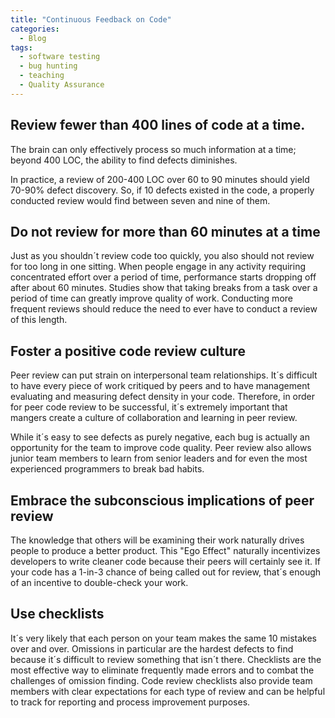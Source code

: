 ```yaml
---
title: "Continuous Feedback on Code"
categories:
  - Blog
tags:
  - software testing
  - bug hunting
  - teaching
  - Quality Assurance
---
```


<h2>Review fewer than 400 lines of code at a time. </h2>

The brain can only effectively process so much information at a time; beyond 400 LOC, the ability to find defects diminishes.

In practice, a review of 200-400 LOC over 60 to 90 minutes should yield 70-90% defect discovery. So, if 10 defects existed in the code, a properly conducted review would find between seven and nine of them.

<h2>Do not review for more than 60 minutes at a time</h2>

Just as you shouldn´t review code too quickly, you also should not review for too long in one sitting. When people engage in any activity requiring concentrated effort over a period of time, performance starts dropping off after about 60 minutes. Studies show that taking breaks from a task over a period of time can greatly improve quality of work. Conducting more frequent reviews should reduce the need to ever have to conduct a review of this length.

<h2>Foster a positive code review culture</h2>

Peer review can put strain on interpersonal team relationships. It´s difficult to have every piece of work critiqued by peers and to have management evaluating and measuring defect density in your code. Therefore, in order for peer code review to be successful, it´s extremely important that mangers create a culture of collaboration and learning in peer review.

While it´s easy to see defects as purely negative, each bug is actually an opportunity for the team to improve code quality. Peer review also allows junior team members to learn from senior leaders and for even the most experienced programmers to break bad habits.

<h2>Embrace the subconscious implications of peer review</h2>

The knowledge that others will be examining their work naturally drives people to produce a better product. This "Ego Effect" naturally incentivizes developers to write cleaner code because their peers will certainly see it. If your code has a 1-in-3 chance of being called out for review, that´s enough of an incentive to double-check your work.

<h2>Use checklists</h2>

It´s very likely that each person on your team makes the same 10 mistakes over and over. Omissions in particular are the hardest defects to find because it´s difficult to review something that isn´t there. Checklists are the most effective way to eliminate frequently made errors and to combat the challenges of omission finding. Code review checklists also provide team members with clear expectations for each type of review and can be helpful to track for reporting and process improvement purposes.
